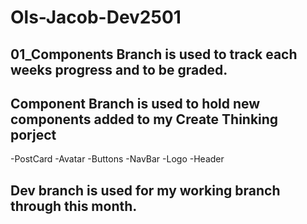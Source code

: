 # Ols-Jacob-Dev2501

## 01_Components Branch is used to track each weeks progress and to be graded.

## Component Branch is used to hold new components added to my Create Thinking porject

-PostCard
-Avatar
-Buttons
-NavBar
-Logo
-Header

## Dev branch is used for my working branch through this month.
